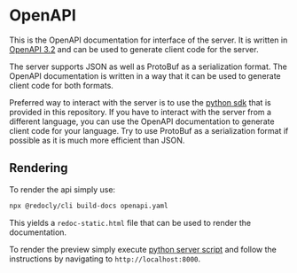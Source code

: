 # OpenAPI

This is the OpenAPI documentation for interface of the server. It is written
in [OpenAPI 3.2](https://swagger.io/specification/) and can be used to generate client code for the server.

The server supports JSON as well as ProtoBuf as a serialization format. The OpenAPI documentation is written in a way
that it can be used to generate client code for both formats.

Preferred way to interact with the server is to use the [python sdk](../python-sdk) that is provided in this repository.
If you have to interact with the server from a different language, you can use the OpenAPI documentation to generate
client code for your language. Try to use ProtoBuf as a serialization format if possible as it is much more efficient
than JSON.

## Rendering

To render the api simply use:

```bash
npx @redocly/cli build-docs openapi.yaml
```

This yields a `redoc-static.html` file that can be used to render the documentation.

To render the preview simply execute [python server script](server.py) and follow the instructions by navigating to
`http://localhost:8000`.